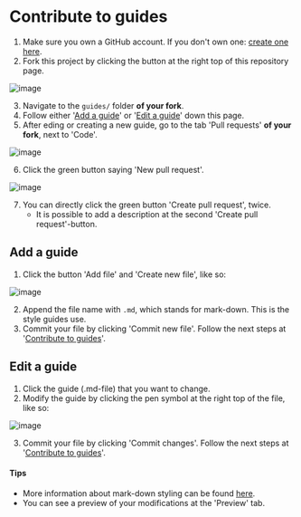# Contribute to guides
1. Make sure you own a GitHub account. If you don't own one: [create one here](https://github.com/join).
2. Fork this project by clicking the button at the right top of this repository page. 

![image](https://user-images.githubusercontent.com/8517465/156778756-e1cadbce-dfa5-40f7-8b49-ccb08f64e992.png)

3. Navigate to the `guides/` folder **of your fork**.
4. Follow either '[Add a guide](https://github.com/survival-rocks/public/blob/main/guides/README.md#add-a-guide)' or '[Edit a guide](https://github.com/survival-rocks/public/blob/main/guides/README.md#edit-a-guide)' down this page.
5. After eding or creating a new guide, go to the tab 'Pull requests' **of your fork**, next to 'Code'.

![image](https://user-images.githubusercontent.com/8517465/156781273-d9c83964-b5c5-46f9-8afc-8aa789c0c5cb.png)

6. Click the green button saying 'New pull request'.

![image](https://user-images.githubusercontent.com/8517465/156781339-11ef7fb9-1c88-44f5-a177-98050ebf62cc.png)

7. You can directly click the green button 'Create pull request', twice.
   - It is possible to add a description at the second 'Create pull request'-button.

## Add a guide
1. Click the button 'Add file' and 'Create new file', like so:

![image](https://user-images.githubusercontent.com/8517465/156780829-95415994-6605-4953-ad3d-46864dd3eb09.png)

2. Append the file name with `.md`, which stands for mark-down. This is the style guides use.
3. Commit your file by clicking 'Commit new file'. Follow the next steps at '[Contribute to guides](https://github.com/survival-rocks/public/blob/main/guides/README.md#contribute-to-guides)'.

## Edit a guide
1. Click the guide (.md-file) that you want to change.
2. Modify the guide by clicking the pen symbol at the right top of the file, like so:

![image](https://user-images.githubusercontent.com/8517465/156782390-f3099fa7-b7c4-41a3-9fa2-4200a871f09f.png)

3. Commit your file by clicking 'Commit changes'. Follow the next steps at '[Contribute to guides](https://github.com/survival-rocks/public/blob/main/guides/README.md#contribute-to-guides)'.


#### Tips
- More information about mark-down styling can be found [here](https://www.markdownguide.org/getting-started/).
- You can see a preview of your modifications at the 'Preview' tab.
